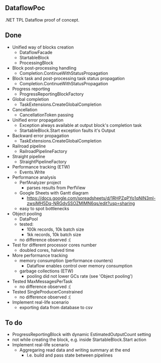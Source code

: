 DataflowPoc
---

.NET TPL Dataflow proof of concept.

Done
---

- Unified way of blocks creation
  - DataflowFacade
  - StartableBlock
  - ProcessingBlock
- Block post-processing handling
  - Completion.ContinueWithStatusPropagation
- Block task and post-processing task status propagation
  - Completion.ContinueWithStatusPropagation
- Progress reporting
  - ProgressReportingBlockFactory
- Global completion
  - TaskExtensions.CreateGlobalCompletion
- Cancellation
  - CancellationToken passing
- Unified error propagation
  - Exception always available at output block's completion task
  - StartableBlock.Start exception faults it's Output
- Backward error propagation
  - TaskExtensions.CreateGlobalCompletion
- Railroad pipeline
  - RailroadPipelineFactory
- Straight pipeline
  - StraightPipelineFactory
- Performance tracking (ETW)
  - Events.Write
- Performance analysis
  - PerfAnalyzer project
    - parses results from PerfView
  - Google Sheets with Gantt diagram
    - https://docs.google.com/spreadsheets/d/1RHPZqPYo1qNIN3ml-zwsiMH5Dq-NRGdvSSOZMlMN6qs/edit?usp=sharing
  - easy to spot bottlenecks
- Object pooling
  - DataPool
  - tested:
    - 100k records, 10k batch size
    - 1kk records, 10k batch size
  - no difference observed :(
- Test for different processor cores number
  - doubled cores, halved time
- More performance tracking
  - memory consumption (performance counters)
    - Dataflow enables control over memory consumption
  - garbage collections (ETW)
    - pooling did not lower GCs rate (see 'Object pooling')
- Tested MaxMessagesPerTask
  - no difference observed :(
- Tested SingleProducerConstrained
  - no difference observed :(
- Implement real-life scenario
  - exporting data from database to csv

To do
---

- ProgressReportingBlock with dynamic EstimatedOutputCount setting
 - not while creating the block, e.g. inside StartableBlock.Start action
- Implement real-life scenario
  - Aggregaring read data and writing summary at the end
    - I.e. build and pass state between pipelines
